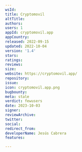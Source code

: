 ```yaml
---
wsId: 
title: Cryptomovil
altTitle: 
authors: 
users: 1
appId: cryptomovil.app
appCountry: 
released: 2022-09-15
updated: 2022-10-04
version: '1.4'
stars: 
ratings: 
reviews: 
size: 
website: https://cryptomovil.app/
repository: 
issue: 
icon: cryptomovil.app.png
bugbounty: 
meta: stale
verdict: fewusers
date: 2023-10-03
signer: 
reviewArchive: 
twitter: 
social: 
redirect_from: 
developerName: Jesús Cabrera
features: 

---
```


